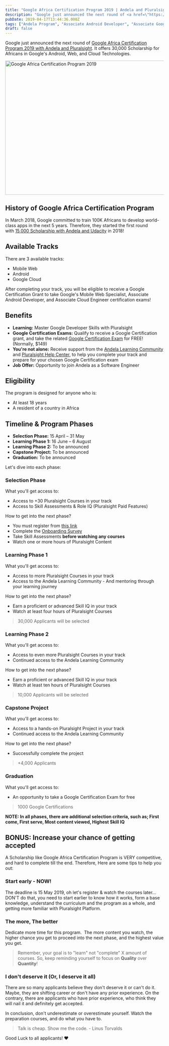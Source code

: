 ```yaml
---
title: "Google Africa Certification Program 2019 | Andela and Pluralsight"
description: "Google just announced the next round of <a href=\"https://developers.googleblog.com/2019/04/advance-your-career-with-google-africa.html\">Google Africa Certificat"
pubDate: 2019-04-17T13:44:36.000Z
tags: ["Andela Program", "Associate Android Developer", "Associate Google Cloud Engineer", "Google Africa Certification Program", "Mobile Web Specialist", "Online Scholarship", "Pluralsight Scholarship"]
draft: false
---
```


Google just announced the next round of <a href="https://developers.googleblog.com/2019/04/advance-your-career-with-google-africa.html">Google Africa Certification Program 2019 with Andela and Pluralsight</a>. It offers 30,000 Scholarship for Africans in Google's Android, Web, and Cloud Technologies.

<img class="size-full wp-image-304" src="https://www.elharony.com/wp-content/uploads/2019/04/Google-Africa-Certification-Program-2019.png" alt="Google Africa Certification Program 2019" width="1835" height="426" />
<h2>History of Google Africa Certification Program</h2>
In March 2018, Google committed to train 100K Africans to develop world-class apps in the next 5 years. Therefore, they started the first round with <a href="https://africa.googleblog.com/2018/03/announcing-2018-google-africa.html">15,000 Scholarship with Andela and Udacity</a> in 2018!
<h2>Available Tracks</h2>
There are 3 available tracks:
<ul>
 	<li>Mobile Web</li>
 	<li>Android</li>
 	<li>Google Cloud</li>
</ul>
After completing your track, you will be eligible to receive a Google Certification Grant to take Google's Mobile Web Specialist, Associate Android Developer, and Associate Cloud Engineer certification exams!
<h2>Benefits</h2>
<ul>
 	<li><strong>Learning:</strong> Master Google Developer Skills with Pluralsight</li>
 	<li><strong>Google Certification Exams:</strong> Qualify to receive a Google Certification grant, and take the related <a href="https://developers.google.com/training/certification/">Google Certification Exam</a> for FREE! (Normally, $149)</li>
 	<li><strong>You're not alone:</strong> Receive support from the <a href="https://andela.com/alc/">Andela Learning Community</a> and <a href="https://help.pluralsight.com/help/grow-with-google-andela">Pluralsight Help Center</a>, to help you complete your track and prepare for your chosen Google Certification exam</li>
 	<li><strong>Job Offer:</strong> Opportunity to join Andela as a Software Engineer</li>
</ul>
<h2>Eligibility</h2>
The program is designed for anyone who is:
<ul>
 	<li>At least 18 years</li>
 	<li>A resident of a country in Africa</li>
</ul>
<h2>Timeline & Program Phases</h2>
<ul>
 	<li><strong>Selection Phase:</strong> 15 April – 31 May</li>
 	<li><strong>Learning Phase 1:</strong> 16 June – 6 August</li>
 	<li><strong>Learning Phase 2:</strong> To be announced</li>
 	<li><strong>Capstone Project:</strong> To be announced</li>
 	<li><strong>Graduation:</strong> To be announced</li>
</ul>
Let's dive into each phase:
<h3>Selection Phase</h3>
What you'll get access to:
<ul>
 	<li>Access to +30 Pluralsight Courses in your track</li>
 	<li>Access to Skill Assessments & Role IQ (Pluralsight Paid Features)</li>
</ul>
How to get into the next phase?
<ul>
 	<li>You must register from <a href="https://www.pluralsight.com/partners/google/google-africa-developer-scholarship">this link</a></li>
 	<li>Complete the <a href="https://docs.google.com/forms/d/e/1FAIpQLSf4X85kKIuO9p42kNR6cOyOqvinqnz1D6LhTb7s0i00xMnizg/viewform">Onboarding Survey</a></li>
 	<li>Take Skill Assessments <strong>before watching any courses</strong></li>
 	<li>Watch one or more hours of Pluralsight Content</li>
</ul>
<h3>Learning Phase 1</h3>
What you'll get access to:
<ul>
 	<li>Access to more Pluralsight Courses in your track</li>
 	<li>Access to the Andela Learning Community - And mentoring through your learning journey</li>
</ul>
How to get into the next phase?
<ul>
 	<li>Earn a proficient or advanced Skill IQ in your track</li>
 	<li>Watch at least four hours of Pluralsight Courses</li>
</ul>
<blockquote>30,000 Applicants will be selected</blockquote>
<h3>Learning Phase 2</h3>
What you'll get access to:
<ul>
 	<li>Access to even more Pluralsight Courses in your track</li>
 	<li>Continued access to the Andela Learning Community</li>
</ul>
How to get into the next phase?
<ul>
 	<li>Earn a proficient or advanced Skill IQ in your track</li>
 	<li>Watch at least ten hours of Pluralsight Courses</li>
</ul>
<blockquote>10,000 Applicants will be selected</blockquote>
<h3>Capstone Project</h3>
What you'll get access to:
<ul>
 	<li>Access to a hands-on Pluralsight Project in your track</li>
 	<li>Continued access to the Andela Learning Community</li>
</ul>
How to get into the next phase?
<ul>
 	<li>Successfully complete the project</li>
</ul>
<blockquote>+4,000 Applicants</blockquote>
<h3>Graduation</h3>
What you'll get access to:
<ul>
 	<li>An opportunity to take a Google Certification Exam for free</li>
</ul>
<blockquote>1000 Google Certifications</blockquote>
<strong>NOTE: In all phases, there are additional selection criteria, such as; First come, First serve, Most content viewed, Highest Skill IQ</strong>
<h2>BONUS: Increase your chance of getting accepted</h2>
A Scholarship like Google Africa Certification Program is VERY competitive, and hard to complete till the end. Therefore, Here are some tips to help you out:
<h3>Start early - NOW!</h3>
The deadline is 15 May 2019, oh let's register & watch the courses later... DON'T do that, you need to start earlier to know how it works, form a base knowledge, understand the curriculum and the program as a whole, and getting more familiar with Pluralsight Platform.
<h3>The more, The better</h3>
Dedicate more time for this program.  The more content you watch, the higher chance you get to proceed into the next phase, and the highest value you get.
<blockquote>Remember, your goal is to "learn" not "complete" X amount of courses. So, keep reminding yourself to focus on <strong>Quality</strong> over <strong>Quantity</strong>!</blockquote>
<h3>I don't deserve it (Or, I deserve it all)</h3>
There are so many applicants believe they don't deserve it or can't do it. Maybe, they are shifting career or don't have any prior experience. On the contrary, there are applicants who have prior experience, who think they will nail it and definitely get accepted.

In conclusion, don't underestimate or overestimate yourself. Watch the preparation courses, and do what you have to.
<blockquote>Talk is cheap. Show me the code.
- Linus Torvalds</blockquote>
Good Luck to all applicants! ♥